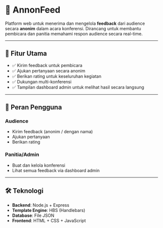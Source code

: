 # 📣 AnnonFeed

Platform web untuk menerima dan mengelola **feedback** dari audience secara **anonim** dalam acara konferensi. Dirancang untuk membantu pembicara dan panitia memahami respon audience secara real-time.

---

## 🚀 Fitur Utama

- ✅ Kirim feedback untuk pembicara
- ✅ Ajukan pertanyaan secara anonim
- ✅ Berikan rating untuk keseluruhan kegiatan
- ✅ Dukungan multi-konferensi
- ✅ Tampilan dashboard admin untuk melihat hasil secara langsung

---

## 👥 Peran Pengguna

### Audience
- Kirim feedback (anonim / dengan nama)
- Ajukan pertanyaan
- Berikan rating

### Panitia/Admin
- Buat dan kelola konferensi
- Lihat semua feedback via dashboard admin

---

## 🛠️ Teknologi

- **Backend**: Node.js + Express
- **Template Engine**: HBS (Handlebars)
- **Database**: File JSON 
- **Frontend**: HTML + CSS + JavaScript